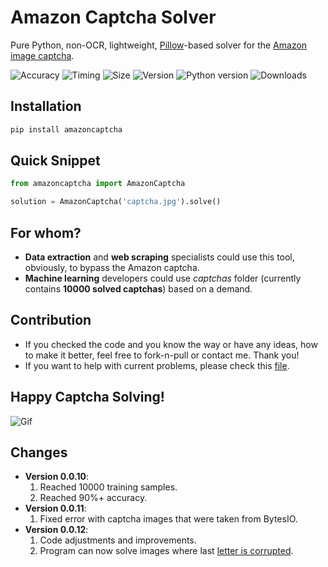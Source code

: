 # Amazon Captcha Solver
Pure Python, non-OCR, lightweight, [Pillow](https://github.com/python-pillow/Pillow)-based solver for the [Amazon image captcha](https://www.amazon.com/errors/validateCaptcha).

![Accuracy](https://img.shields.io/badge/accuracy-93.8%25-success)
![Timing](https://img.shields.io/badge/execution%20time-0.4s-success)
![Size](https://img.shields.io/badge/size-2%20MB-informational)
![Version](https://img.shields.io/pypi/v/amazoncaptcha?color=informational)
![Python version](https://img.shields.io/pypi/pyversions/amazoncaptcha)
![Downloads](https://img.shields.io/pypi/dm/amazoncaptcha?color=success)

## Installation
```bash
pip install amazoncaptcha
```

## Quick Snippet
```python
from amazoncaptcha import AmazonCaptcha

solution = AmazonCaptcha('captcha.jpg').solve()
```

## For whom?
+ **Data extraction** and **web scraping** specialists could use this tool, obviously, to bypass the Amazon captcha.
+ **Machine learning** developers could use *captchas* folder (currently contains **10000 solved captchas**) based on a demand.

## Contribution
+ If you checked the code and you know the way or have any ideas, how to make it better, feel free to fork-n-pull or contact me. Thank you!
+ If you want to help with current problems, please check this [file](https://github.com/a-maliarov/amazon-captcha-solver/blob/master/errors/HELPME.md).

## Happy Captcha Solving!

![Gif](https://github.com/a-maliarov/amazon-captcha-solver/blob/master/captchas.gif)

## Changes
+ **Version 0.0.10**:
  1. Reached 10000 training samples.
  2. Reached 90%+ accuracy.
+ **Version 0.0.11**:
  1. Fixed error with captcha images that were taken from BytesIO.
+ **Version 0.0.12**:
  1. Code adjustments and improvements. 
  2. Program can now solve images where last [letter is corrupted](https://github.com/a-maliarov/amazon-captcha-solver/blob/master/errors/solved/corrupted-image-recognition.png).
  


